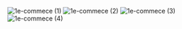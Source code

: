 ![1e-commece (1)](https://github.com/user-attachments/assets/8189ca54-48dd-4716-a1ad-80e29b54f883)
![1e-commece (2)](https://github.com/user-attachments/assets/d458a542-fb92-4a0d-9109-5fda6d9529c7)
![1e-commece (3)](https://github.com/user-attachments/assets/137aea05-ebc5-425d-af11-5db5da6300fa)
![1e-commece (4)](https://github.com/user-attachments/assets/7f0edb75-164c-4b92-8d67-c75ad811e049)

